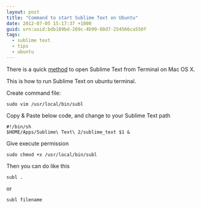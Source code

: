 ```yaml
--- 
layout: post
title: "Command to start Sublime Text on Ubuntu"
date: 2012-07-05 15:17:37 +1000
guid: urn:uuid:bdb189bd-269c-4b99-88d7-254566ca550f
tags:
  - sublime text
  - tips
  - ubuntu
---
```


There is a quick [method](http://whileimbit.com/2012/06/26/open-sublime-text-2-from-terminal-like-textmate.html) to open Sublime Text from Terminal on Mac OS X.

This is how to run Sublime Text on ubuntu terminal.

Create command file:

	sudo vim /usr/local/bin/subl

Copy & Paste below code, and change to your Sublime Text path

	#!/bin/sh
	$HOME/Apps/Sublime\ Text\ 2/sublime_text $1 &
	
Give execute permission

	sudo chmod +x /usr/local/bin/subl

Then you can do like this

	subl .
	
or 

	subl filename
	

